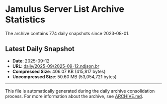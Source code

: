 # Jamulus Server List Archive Statistics

The archive contains 774 daily snapshots since 2023-08-01.

## Latest Daily Snapshot

- **Date**: 2025-09-12
- **URL**: [daily/2025-09/2025-09-12.ndjson.br](https://jamulus-archive.ap-south-1.linodeobjects.com/main/daily/2025-09/2025-09-12.ndjson.br)
- **Compressed Size**: 406.07 KB (415,817 bytes)
- **Uncompressed Size**: 50.60 MB (53,054,721 bytes)

---

This file is automatically generated during the daily archive consolidation process.
For more information about the archive, see [ARCHIVE.md](ARCHIVE.md).
